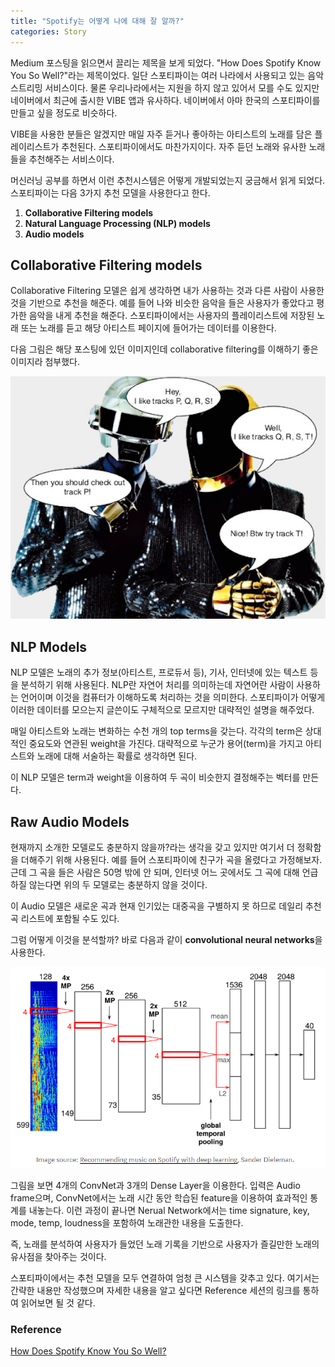 ```yaml
---
title: "Spotify는 어떻게 나에 대해 잘 알까?"
categories: Story
---
```


Medium 포스팅을 읽으면서 끌리는 제목을 보게 되었다. "How Does Spotify Know You So Well?"라는 제목이었다. 일단 스포티파이는 여러 나라에서 사용되고 있는 음악 스트리밍 서비스이다. 물론 우리나라에서는 지원을 하지 않고 있어서 모를 수도 있지만 네이버에서 최근에 출시한 VIBE 앱과 유사하다. 네이버에서 아마 한국의 스포티파이를 만들고 싶을 정도로 비슷하다.

VIBE을 사용한 분들은 알겠지만 매일 자주 듣거나 좋아하는 아티스트의 노래를 담은 플레이리스트가 추천된다. 스포티파이에서도 마찬가지이다. 자주 듣던 노래와 유사한 노래들을 추천해주는 서비스이다.

머신러닝 공부를 하면서 이런 추천시스템은 어떻게 개발되었는지 궁금해서 읽게 되었다. 스포티파이는 다음 3가지 추천 모델을 사용한다고 한다.

1. **Collaborative Filtering models**
2. **Natural Language Processing (NLP) models**
3. **Audio models**

## Collaborative Filtering models

Collaborative Filtering 모델은 쉽게 생각하면 내가 사용하는 것과 다른 사람이 사용한 것을 기반으로 추천을 해준다. 예를 들어 나와 비슷한 음악을 들은 사용자가 좋았다고 평가한 음악을 내게 추천을 해준다. 스포티파이에서는 사용자의 플레이리스트에 저장된 노래 또는 노래를 듣고 해당 아티스트 페이지에 들어가는 데이터를 이용한다.

다음 그림은 해당 포스팅에 있던 이미지인데 collaborative filtering를 이해하기 좋은 이미지라 첨부했다.

<img src="/assets/images/collaborative_filtering.PNG"><br>

## NLP Models

NLP 모델은 노래의 추가 정보(아티스트, 프로듀서 등), 기사, 인터넷에 있는 텍스트 등을 분석하기 위해 사용된다. NLP란 자연어 처리를 의미하는데 자연어란 사람이 사용하는 언어이며 이것을 컴퓨터가 이해하도록 처리하는 것을 의미한다. 스포티파이가 어떻게 이러한 데이터를 모으는지 글쓴이도 구체적으로 모르지만 대략적인 설명을 해주었다.
 
매일 아티스트와 노래는 변화하는 수천 개의 top terms을 갖는다. 각각의 term은 상대적인 중요도와 연관된 weight을 가진다. 대략적으로 누군가 용어(term)을 가지고 아티스트와 노래에 대해 서술하는 확률로 생각하면 된다. 

이 NLP 모델은 term과 weight을 이용하여 두 곡이 비슷한지 결정해주는 벡터를 만든다. 

## Raw Audio Models

현재까지 소개한 모델로도 충분하지 않을까?라는 생각을 갖고 있지만 여기서 더 정확함을 더해주기 위해 사용된다. 예를 들어 스포티파이에 친구가 곡을 올렸다고 가정해보자. 근데 그 곡을 들은 사람은 50명 밖에 안 되며, 인터넷 어느 곳에서도 그 곡에 대해 언급하질 않는다면 위의 두 모델로는 충분하지 않을 것이다.

이 Audio 모델은 새로운 곡과 현재 인기있는 대중곡을 구별하지 못 하므로 데일리 추천곡 리스트에 포함될 수도 있다.

그럼 어떻게 이것을 분석할까? 바로 다음과 같이 **convolutional neural networks**을 사용한다.

<img src="/assets/images/spotify_convnet.PNG"><br>

그림을 보면 4개의 ConvNet과 3개의 Dense Layer을 이용한다. 입력은 Audio frame으며, ConvNet에서는 노래 시간 동안 학습된 feature을 이용하여 효과적인 통계를 내놓는다. 이런 과정이 끝나면 Nerual Network에서는 time signature, key, mode, temp, loudness을 포함하여 노래관한 내용을 도출한다.

즉, 노래를 분석하여 사용자가 들었던 노래 기록을 기반으로 사용자가 즐길만한 노래의 유사점을 찾아주는 것이다.

스포티파이에서는 추천 모델을 모두 연결하여 엄청 큰 시스템을 갖추고 있다. 여기서는 간략한 내용만 작성했으며 자세한 내용을 알고 싶다면 Reference 세션의 링크를 통하여 읽어보면 될 것 같다.


### Reference
[How Does Spotify Know You So Well?](https://medium.com/s/story/spotifys-discover-weekly-how-machine-learning-finds-your-new-music-19a41ab76efe)